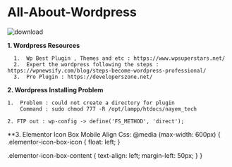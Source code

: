 # All-About-Wordpress
![download](https://user-images.githubusercontent.com/52255671/111907277-c923a180-8a7e-11eb-92b7-31e838009fd6.png)

**1. Wordpress Resources**

      1.  Wp Best Plugin , Themes and etc : https://www.wpsuperstars.net/
      2.  Expert the wordpress following the steps : https://wpnewsify.com/blog/steps-become-wordpress-professional/
      3.  Pro Plugin : https://developerszone.net/
     


**2. Wordpress Installing Problem**
   
    1.  Problem : could not create a directory for plugin
        Command : sudo chmod 777 -R /opt/lampp/htdocs/nayem_tech
        
    2. FTP out : wp-config -> define('FS_METHOD', 'direct');


**3. Elementor Icon Box Mobile Align Css:
@media (max-width: 600px) {
.elementor-icon-box-icon {
float: left;
}

.elementor-icon-box-content {
text-align: left;
margin-left: 50px;
}
}
